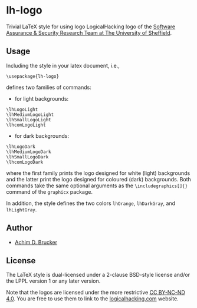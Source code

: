 # lh-logo
Trivial LaTeX style for using logo LogicalHacking logo of the 
[Software Assurance & Security Research Team at The University of Sheffield](https://logicalhacking.com).

## Usage
Including the style in your latex document, i.e., 
```
\usepackage{lh-logo}
```
defines two families of commands:
* for light backgrounds:
```
\lhLogoLight
\lhMediumLogoLight
\lhSmallLogoLight
\lhcomLogoLight
```
* for dark backgrounds:
```
\lhLogoDark
\lhMediumLogoDark
\lhSmallLogoDark
\lhcomLogoDark
```
where the first family prints the logo designed for white (light)
backgrounds and the latter print the logo designed for coloured (dark)
backgrounds. Both commands take the same optional arguments as the
`\includegraphics[]{}` command of the `graphicx` package.

In addition, the style defines the two colors `lhOrange`, `lhDarkGray`, and `lhLightGray`.

## Author
* [Achim D. Brucker](http://www.brucker.ch/)

## License
The LaTeX style is dual-licensed under a 2-clause BSD-style license and/or 
the LPPL version 1 or any later version. 

Note that the logos are licensed under the more restrictive 
[CC BY-NC-ND 4.0](https://creativecommons.org/licenses/by-nc-nd/4.0/). You are free to 
use them to link to the [logicalhacking.com](https://logicalhacking.com) website. 
